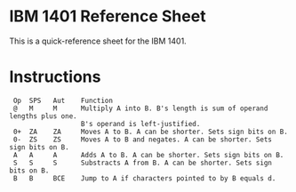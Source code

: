 
IBM 1401 Reference Sheet
========================

This is a quick-reference sheet for the IBM 1401.

Instructions
============

     Op  SPS   Aut    Function
     @   M     M      Multiply A into B. B's length is sum of operand lengths plus one.
                      B's operand is left-justified.
     0+  ZA    ZA     Moves A to B. A can be shorter. Sets sign bits on B.
     0-  ZS    ZS     Moves A to B and negates. A can be shorter. Sets sign bits on B.
     A   A     A      Adds A to B. A can be shorter. Sets sign bits on B.
     S   S     S      Substracts A from B. A can be shorter. Sets sign bits on B.
     B   B     BCE    Jump to A if characters pointed to by B equals d.

